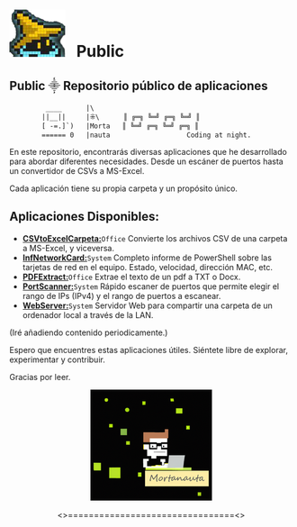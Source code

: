 # ![](./WebServer/Images/GitHub.png) &nbsp;&nbsp;Public

## Public ⸎ Repositorio público de aplicaciones
	         ____      |\           
            ||__||     |⁜\   	║ ╔═╗ ╚═╝ ╔═╗ ╚═╝ ║           
            [ -=.]`)   |Morta  	║ ╚═╝ ╔═╗ ╚═╝ ╔═╗ ║           
            ====== 0   |nauta               	Coding at night.

En este repositorio, encontrarás diversas aplicaciones que he desarrollado para abordar diferentes necesidades. Desde un escáner de puertos hasta un convertidor de CSVs a MS-Excel. 

Cada aplicación tiene su propia carpeta y un propósito único.



## Aplicaciones Disponibles:

 - [**CSVtoExcelCarpeta:**](https://github.com/Mortanauta/Public/tree/main/CsvToExcelCarpeta)`Office` Convierte los archivos CSV de una carpeta a MS-Excel, y viceversa.
 - [**InfNetworkCard:**](https://github.com/Mortanauta/Public/tree/main/InfNetwordCard)`System` Completo informe de PowerShell sobre las tarjetas de red en el equipo. Estado, velocidad, dirección MAC, etc.
 - [**PDFExtract:**](https://github.com/Mortanauta/Public/tree/main/PDFExtract)`Office` Extrae el texto de un pdf a TXT o Docx.
 - [**PortScanner:**](https://github.com/Mortanauta/Public/tree/main/PortScanner)`System` Rápido escaner de puertos que permite elegir el rango de IPs (IPv4) y el rango de puertos a escanear.
- [**WebServer:**](https://github.com/Mortanauta/Public/tree/main/WebServer)`System` Servidor Web para compartir una carpeta de un ordenador local a través de la LAN.

(Iré añadiendo contenido periodicamente.)


 Espero que encuentres estas aplicaciones útiles. Siéntete libre de explorar, experimentar y contribuir.
 
Gracias por leer. 

<p align="center"><img src="WebServer/Images/Avatar.png" 
        alt="Avatar2" </p>

<p align="center"><>================================<></p>


